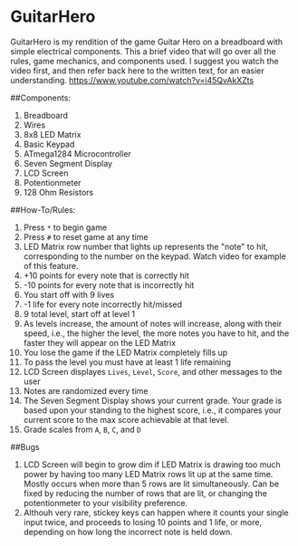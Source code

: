 # GuitarHero
GuitarHero is my rendition of the game Guitar Hero on a breadboard with simple electrical components.
This a brief video that will go over all the rules, game mechanics, and components used. 
I suggest you watch the video first, and then refer back here to the written text, for an easier understanding.
https://www.youtube.com/watch?v=i45QvAkXZts

##Components:
1) Breadboard
2) Wires
3) 8x8 LED Matrix
4) Basic Keypad
5) ATmega1284 Microcontroller
6) Seven Segment Display
7) LCD Screen
8) Potentionmeter
9) 128 Ohm Resistors

##How-To/Rules:
1) Press `*` to begin game
2) Press `#` to reset game at any time
3) LED Matrix row number that lights up represents the "note" to hit, corresponding to the number on the keypad.
Watch video for example of this feature.
4) +10 points for every note that is correctly hit
5) -10 points for every note that is incorrectly hit
6) You start off with 9 lives
7) -1 life for every note incorrectly hit/missed
8) 9 total level, start off at level 1
9) As levels increase, the amount of notes will increase, along with their speed, i.e., the higher the level, the more notes you have to hit, and the faster they will appear on the LED Matrix
10) You lose the game if the LED Matrix completely fills up
11) To pass the level you must have at least 1 life remaining
12) LCD Screen displayes `Lives`, `Level`, `Score`, and other messages to the user
13) Notes are randomized every time
14) The Seven Segment Display shows your current grade.
Your grade is based upon your standing to the highest score, i.e., it compares your current score to the max score achievable at that level.
15) Grade scales from `A`, `B`, `C`, and `D`

##Bugs
1) LCD Screen will begin to grow dim if LED Matrix is drawing too much power by having too many LED Matrix rows lit up at the same time. 
Mostly occurs when more than 5 rows are lit simultaneously.
Can be fixed by reducing the number of rows that are lit, or changing the potentionmeter to your visibility preference.
2) Althouh very rare, stickey keys can happen where it counts your single input twice, and proceeds to losing 10 points and 1 life, or more, depending on how long the incorrect note is held down.
